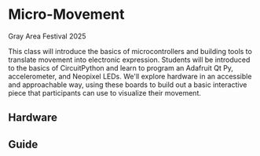 # Micro-Movement 
Gray Area Festival 2025 

This class will introduce the basics of microcontrollers and building
tools to translate movement into electronic expression. Students will
be introduced to the basics of CircuitPython and learn to program an
Adafruit Qt Py, accelerometer, and Neopixel LEDs. We'll explore
hardware in an accessible and approachable way, using these boards
to build out a basic interactive piece that participants can use to
visualize their movement.

## Hardware 

## Guide